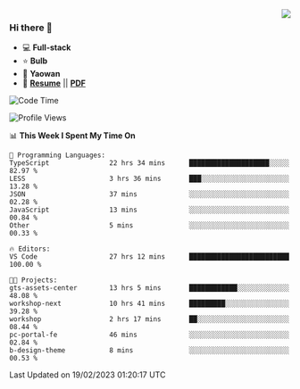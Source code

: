 <img align="right" src="https://github-readme-stats.vercel.app/api?username=LolipopJ&show_icons=true&count_private=true&hide_title=true&include_all_commits=true&theme=vue">

### Hi there 👋

- :computer: **Full-stack**
- :star: **Bulb**
- :pill: **Yaowan**
- :milky_way: [**Resume**](https://lolipopj.github.io/resume/) || [**PDF**](https://cdn.jsdelivr.net/gh/lolipopj/resume/export/resume-en.pdf)

<!--START_SECTION:waka-->
![Code Time](http://img.shields.io/badge/Code%20Time-974%20hrs%2023%20mins-blue)

![Profile Views](http://img.shields.io/badge/Profile%20Views-9-blue)

📊 **This Week I Spent My Time On** 

```text
💬 Programming Languages: 
TypeScript               22 hrs 34 mins      ████████████████████░░░░░   82.97 % 
LESS                     3 hrs 36 mins       ███░░░░░░░░░░░░░░░░░░░░░░   13.28 % 
JSON                     37 mins             ░░░░░░░░░░░░░░░░░░░░░░░░░   02.28 % 
JavaScript               13 mins             ░░░░░░░░░░░░░░░░░░░░░░░░░   00.84 % 
Other                    5 mins              ░░░░░░░░░░░░░░░░░░░░░░░░░   00.33 % 

🔥 Editors: 
VS Code                  27 hrs 12 mins      █████████████████████████   100.00 % 

🐱‍💻 Projects: 
gts-assets-center        13 hrs 5 mins       ████████████░░░░░░░░░░░░░   48.08 % 
workshop-next            10 hrs 41 mins      █████████░░░░░░░░░░░░░░░░   39.28 % 
workshop                 2 hrs 17 mins       ██░░░░░░░░░░░░░░░░░░░░░░░   08.44 % 
pc-portal-fe             46 mins             ░░░░░░░░░░░░░░░░░░░░░░░░░   02.84 % 
b-design-theme           8 mins              ░░░░░░░░░░░░░░░░░░░░░░░░░   00.53 % 

```


 Last Updated on 19/02/2023 01:20:17 UTC
<!--END_SECTION:waka-->
